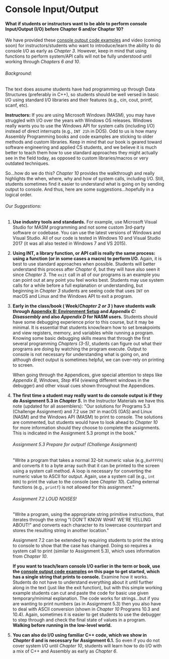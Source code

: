 # Console Input/Output

#### What if students or instructors want to be able to perform console Input/Output (I/O) before Chapter 6 and/or Chapter 10?

We have provided these [console output code examples](./Console_IO/) and video (coming soon) for instructors/students who want to introduce/learn the ability to do console I/O as early as *Chapter 3*. However, keep in mind that using functions to perform system/API calls will not be fully understood until working through *Chapters 6 and 10*.

###### Background:

The text does assume students have had programming up through Data Structures (preferably in C++), so students should be well versed in basic I/O using standard I/O libraries and their features (e.g., cin, cout, printf, scanf, etc).

<b>Instructors:</b> If you are using Microsoft Windows (MASM), you may have struggled with I/O over the years with Windows OS releases. Windows really wants you to use the Windows API for system calls (including I/O) instead of direct interrupts (e.g., `INT 21h` in DOS). Odd to us is how many Assembly Programming books and code examples are sticking to older methods and custom libraries. Keep in mind that our book is geared toward software engineering and applied CS students, and we believe it is much better to teach them how to use standard approaches they might actually see in the field today, as opposed to custom libraries/macros or very outdated techniques.

So…how do we do this? *Chapter 10* provides the walkthrough and really highlights the when, where, why and how of system calls, including I/O. Still, students sometimes find it easier to understand what is going on by sending output to console. And thus, here are some suggestions…hopefully in a logical order.

###### Our Suggestions:

1. <b>Use industry tools and standards.</b> For example, use Microsoft Visual Studio for MASM programming and not some custom 3rd-party software or codebase. You can use the latest versions of Windows and Visual Studio. All of our code is tested in Windows 10 and Visual Studio 2017 (it was all also tested in Windows 7 and VS 2015).

2. <b>Using INT, a library function, or API call is really the same process: using a function (or in some cases a macro) to perform I/O.</b> Again, it is best to use standard approaches when possible. Students will better understand this process after *Chapter 6*, but they will have also seen it since *Chapter 3*. The `exit` call in all of our programs is an example you can point out at any point you feel works best. Students may use system calls for a while before a full explanation or understanding, but beginning in *Chapter 3* students are seeing code that uses `INT` on macOS and Linux and the Windows API to exit a program.

3. <b>Early in the class/book ( Week/*Chapter 2 or 3* ) have students walk through [Appendix B: Environment Setup](../content/Assembly_App_B_GitHub.pdf) and *Appendix C: Disassembly* and also *Appendix D* for NASM users.</b> Students should have some debugging experience prior to this course, but it may be minimal. It is essential that students know/learn how to set breakpoints and view registers, memory, and variables while running a program. Knowing some basic debugging skills means that through the first several programming *Chapters (3-5)*, students can figure out what their programs are doing by watching the program execute. Output to console is not necessary for understanding what is going on, and although direct output is sometimes helpful, we can over-rely on printing to screen.

	When going through the Appendices, give special attention to steps like *Appendix B, Windows, Step #14* (viewing different windows in the debugger) and other visual cues shown throughout the Appendices. 

4. <b>The first time a student may really want to do console output is if they do Assignment 5.3 in *Chapter 5*.</b> In the Instructor Materials we have this note (updated for all assemblers): "Our solutions for Programs 5.3 (Challenge Assignment) and 7.2 use `INT` in macOS (GAS) and Linux (NASM) and the Windows API (MASM) to print to console. The solutions are commented, but students would have to look ahead to *Chapter 10* for more information should they choose to complete the assignments. This is indicated in the Assignment 5.3 prompt in the book."

	###### Assignment 5.3 Prepare for output! (Challenge Assignment)
	"Write a program that takes a normal 32-bit numeric value (e.g.,`0xFFFFh`) and converts it to a byte array such that it can be printed to the screen using a system call method. A loop is necessary for converting the numeric value to ASCII for output. Again, use a system call (e.g., `int 80h`) to print the value to the console (see *Chapter 10*). Calling external functions (e.g., `printf`) is not allowed for this assignment."

	###### Assignment 7.2 LOUD NOISES!
	"Write a program, using the appropriate string primitive instructions, that iterates through the string "I DON'T KNOW WHAT WE'RE YELLING ABOUT!" and converts each character to its lowercase counterpart and stores the resulting string in another location."

	Assignment 7.2 can be extended by requiring students to print the string to console to show that the case has changed. Doing so requires a system call to print (similar to Assignment 5.3), which uses information from *Chapter 10*.

	<b>If you want to teach/learn console I/O earlier in the term or book, use the [console output code examples](./Console_IO/) on this page to get started, which has a single string that prints to console.</b> Examine how it works. Students do not have to understand everything about it until further along in the text (just like the exit function), but with this simple working example students can cut and paste the code for basic use given temporary/minimal explanation. The code works for strings…but if you are wanting to print numbers (as in Assignment 5.3) then you also have to deal with ASCII conversion (shown in *Chapter 10* Programs 10.3 and 10.4). Again, sometimes it is easier to get students to use the debugger to step through and check the final state of values in a program. <b>Walking before running in the low-level world.</b>

5. <b>You can also do I/O using familiar C++ code, which we show in *Chapter 6* and is necessary for Assignment 6.1.</b> So even if you do not cover system I/O until *Chapter 10*, students will learn how to do I/O with a mix of C++ and Assembly as early as *Chapter 6*.

